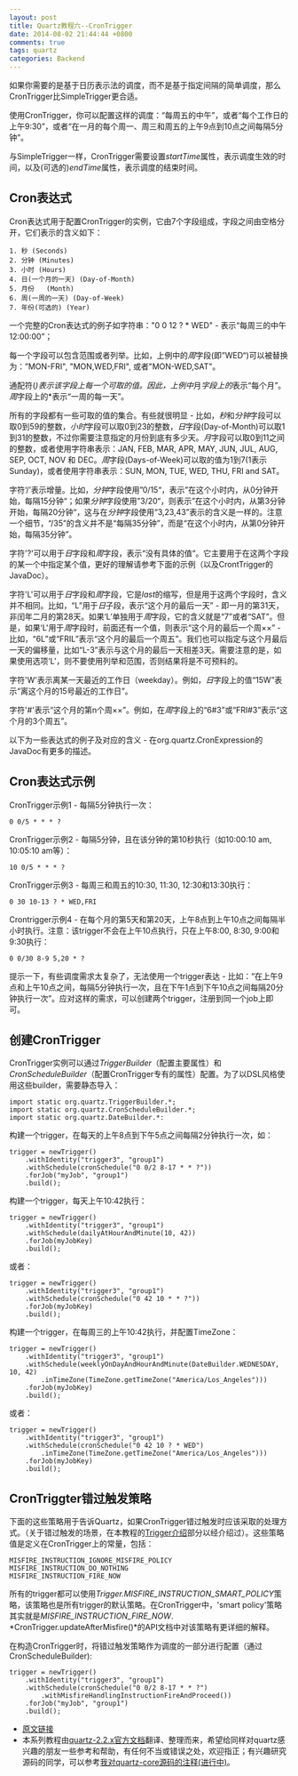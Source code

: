 ```yaml
---
layout: post
title: Quartz教程六--CronTrigger
date: 2014-08-02 21:44:44 +0800
comments: true
tags: quartz
categories: Backend
---
```


如果你需要的是基于日历表示法的调度，而不是基于指定间隔的简单调度，那么CronTrigger比SimpleTrigger更合适。

使用CronTrigger，你可以配置这样的调度：“每周五的中午”，或者“每个工作日的上午9:30”，或者“在一月的每个周一、周三和周五的上午9点到10点之间每隔5分钟”。

<!-- more -->

与SimpleTrigger一样，CronTrigger需要设置*startTime*属性，表示调度生效的时间，以及(可选的)*endTime*属性，表示调度的结束时间。

## Cron表达式

Cron表达式用于配置CronTrigger的实例，它由7个字段组成，字段之间由空格分开，它们表示的含义如下：

	1. 秒 (Seconds)
	2. 分钟 (Minutes)
	3. 小时 (Hours)
	4. 日(一个月的一天) (Day-of-Month)
	5. 月份	(Month)
	6. 周(一周的一天) (Day-of-Week)
	7. 年份(可选的) (Year)

一个完整的Cron表达式的例子如字符串："0 0 12 ? * WED" - 表示“每周三的中午12:00:00”；

每一个字段可以包含范围或者列举。比如，上例中的*周*字段(即”WED“)可以被替换为：”MON-FRI", "MON,WED,FRI", 或者"MON-WED,SAT"。

通配符(*)表示该字段上每一个可取的值。因此，上例中*月*字段上的*表示“每个月”。*周*字段上的*表示“一周的每一天”。

所有的字段都有一些可取的值的集合。有些就很明显 - 比如，*秒*和*分钟*字段可以取0到59的整数，*小时*字段可以取0到23的整数，*日*字段(Day-of-Month)可以取1到31的整数，不过你需要注意指定的月份到底有多少天。*月*字段可以取0到11之间的整数，或者使用字符串表示：JAN, FEB, MAR, APR, MAY, JUN, JUL, AUG, SEP, OCT, NOV 和 DEC。*周*字段(Days-of-Week)可以取的值为1到7(1表示Sunday)，或者使用字符串表示：SUN, MON, TUE, WED, THU, FRI and SAT。

字符‘/’表示增量。比如，*分钟*字段使用”0/15“，表示”在这个小时内，从0分钟开始，每隔15分钟“；如果*分钟*字段使用”3/20“，则表示”在这个小时内，从第3分钟开始，每隔20分钟“，这与在*分钟*字段使用“3,23,43”表示的含义是一样的。注意一个细节，“/35”的含义并不是“每隔35分钟”，而是“在这个小时内，从第0分钟开始，每隔35分钟”。

字符'?'可以用于*日*字段和*周*字段，表示“没有具体的值“。它主要用于在这两个字段的某一个中指定某个值，更好的理解请参考下面的示例（以及CrontTrigger的JavaDoc）。

字符'L'可以用于*日*字段和*周*字段，它是*last*的缩写，但是用于这两个字段时，含义并不相同。比如，“L”用于*日*子段，表示“这个月的最后一天” - 即一月的第31天，非闰年二月的第28天。如果‘L’单独用于*周*字段，它的含义就是“7”或者“SAT”。但是，如果‘L'用于*周*字段时，前面还有一个值，则表示“这个月的最后一个周××” - 比如，“6L”或“FRIL”表示“这个月的最后一个周五”。我们也可以指定与这个月最后一天的偏移量，比如“L-3”表示与这个月的最后一天相差3天。需要注意的是，如果使用选项‘L’，则不要使用列举和范围，否则结果将是不可预料的。

字符'W'表示离某一天最近的工作日（weekday）。例如，*日*字段上的值“15W”表示“离这个月的15号最近的工作日”。

字符'#'表示“这个月的第n个周××”。例如，在*周*字段上的“6#3”或“FRI#3”表示“这个月的3个周五”。

以下为一些表达式的例子及对应的含义 - 在org.quartz.CronExpression的JavaDoc有更多的描述。

## Cron表达式示例

CronTrigger示例1 - 每隔5分钟执行一次：

	0 0/5 * * * ?

CronTrigger示例2 - 每隔5分钟，且在该分钟的第10秒执行（如10:00:10 am, 10:05:10 am等）：

	10 0/5 * * * ?

CronTrigger示例3 - 每周三和周五的10:30, 11:30, 12:30和13:30执行：

	0 30 10-13 ? * WED,FRI

Crontrigger示例4 - 在每个月的第5天和第20天，上午8点到上午10点之间每隔半小时执行。注意：该trigger不会在上午10点执行，只在上午8:00, 8:30, 9:00和9:30执行：

	0 0/30 8-9 5,20 * ?

提示一下，有些调度需求太复杂了，无法使用一个trigger表达 - 比如：“在上午9点和上午10点之间，每隔5分钟执行一次，且在下午1点到下午10点之间每隔20分钟执行一次”。应对这样的需求，可以创建两个trigger，注册到同一个job上即可。

## 创建CronTrigger

CronTrigger实例可以通过*TriggerBuilder*（配置主要属性）和*CronScheduleBuilder*（配置CronTrigger专有的属性）配置。为了以DSL风格使用这些builder，需要静态导入：

	import static org.quartz.TriggerBuilder.*;
	import static org.quartz.CronScheduleBuilder.*;
	import static org.quartz.DateBuilder.*:

构建一个trigger，在每天的上午8点到下午5点之间每隔2分钟执行一次，如：

	trigger = newTrigger()
		.withIdentity("trigger3", "group1")
		.withSchedule(cronSchedule("0 0/2 8-17 * * ?"))
		.forJob("myJob", "group1")
		.build();

构建一个trigger，每天上午10:42执行：


	trigger = newTrigger()
		.withIdentity("trigger3", "group1")
		.withSchedule(dailyAtHourAndMinute(10, 42))
		.forJob(myJobKey)
		.build();

或者：

	trigger = newTrigger()
		.withIdentity("trigger3", "group1")
		.withSchedule(cronSchedule("0 42 10 * * ?"))
		.forJob(myJobKey)
		.build();

构建一个trigger，在每周三的上午10:42执行，并配置TimeZone：

	trigger = newTrigger()
		.withIdentity("trigger3", "group1")
		.withSchedule(weeklyOnDayAndHourAndMinute(DateBuilder.WEDNESDAY, 10, 42)
			.inTimeZone(TimeZone.getTimeZone("America/Los_Angeles")))
		.forJob(myJobKey)
		.build();

或者：

	trigger = newTrigger()
		.withIdentity("trigger3", "group1")
		.withSchedule(cronSchedule("0 42 10 ? * WED")
			.inTimeZone(TimeZone.getTimeZone("America/Los_Angeles")))
		.forJob(myJobKey)
		.build();

## CronTriggter错过触发策略

下面的这些策略用于告诉Quartz，如果CronTrigger错过触发时应该采取的处理方式。（关于错过触发的场景，在本教程的[Trigger介绍]()部分以经介绍过）。这些策略值是定义在CronTrigger上的常量，包括：

	MISFIRE_INSTRUCTION_IGNORE_MISFIRE_POLICY
	MISFIRE_INSTRUCTION_DO_NOTHING
	MISFIRE_INSTRUCTION_FIRE_NOW

所有的trigger都可以使用*Trigger.MISFIRE_INSTRUCTION_SMART_POLICY*策略，该策略也是所有trigger的默认策略。在CronTrigger中，'smart policy'策略其实就是*MISFIRE_INSTRUCTION_FIRE_NOW*. *CronTrigger.updateAfterMisfire()*的API文档中对该策略有更详细的解释。

在构造CronTrigger时，将错过触发策略作为调度的一部分进行配置（通过CronScheduleBuilder):

	trigger = newTrigger()
		.withIdentity("trigger3", "group1")
		.withSchedule(cronSchedule("0 0/2 8-17 * * ?")
		    .withMisfireHandlingInstructionFireAndProceed())
		.forJob("myJob", "group1")
		.build();

- [原文链接](http://quartz-scheduler.org/documentation/quartz-2.2.x/tutorials/tutorial-lesson-06)
- 本系列教程由[quartz-2.2.x官方文档](http://quartz-scheduler.org/documentation/quartz-2.2.x/tutorials)翻译、整理而来，希望给同样对quartz感兴趣的朋友一些参考和帮助，有任何不当或错误之处，欢迎指正；有兴趣研究源码的同学，可以参考[我对quartz-core源码的注释(进行中)](https://github.com/nkcoder/quartz-explained)。
